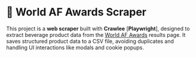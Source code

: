 # 🥃 World AF Awards Scraper

This project is a **web scraper** built with **Crawlee** [**Playwright**], designed to extract beverage product data from the [World AF Awards](https://worldafawards.com/results/2025) results page. It saves structured product data to a CSV file, avoiding duplicates and handling UI interactions like modals and cookie popups.
